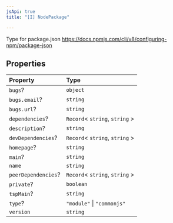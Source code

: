 ```yaml
---
jsApi: true
title: "[I] NodePackage"

---
```

Type for package.json https://docs.npmjs.com/cli/v8/configuring-npm/package-json

## Properties

| Property | Type |
| :------ | :------ |
| `bugs`? | `object` |
| `bugs.email`? | `string` |
| `bugs.url`? | `string` |
| `dependencies`? | `Record`< `string`, `string` \> |
| `description`? | `string` |
| `devDependencies`? | `Record`< `string`, `string` \> |
| `homepage`? | `string` |
| `main`? | `string` |
| `name` | `string` |
| `peerDependencies`? | `Record`< `string`, `string` \> |
| `private`? | `boolean` |
| `tspMain`? | `string` |
| `type`? | `"module"` \| `"commonjs"` |
| `version` | `string` |
